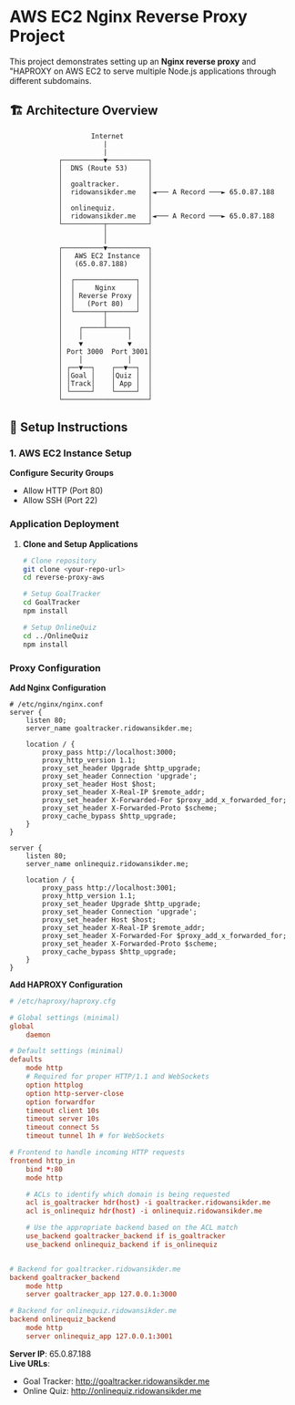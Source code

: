 # AWS EC2 Nginx Reverse Proxy Project

This project demonstrates setting up an **Nginx reverse proxy** and "HAPROXY on AWS EC2 to serve multiple Node.js applications through different subdomains.

## 🏗️ Architecture Overview

```
                    Internet
                       |
                       |
            ┌──────────▼──────────┐
            │  DNS (Route 53)     │
            │                     │
            │  goaltracker.       │
            │  ridowansikder.me   │◄─── A Record ───► 65.0.87.188
            │                     │
            │  onlinequiz.        │
            │  ridowansikder.me   │◄─── A Record ───► 65.0.87.188
            └──────────┬──────────┘
                       │
                       │
            ┌──────────▼──────────┐
            │   AWS EC2 Instance  │
            │   (65.0.87.188)     │
            │                     │
            │  ┌───────────────┐  │
            │  │     Nginx     │  │
            │  │ Reverse Proxy │  │
            │  │   (Port 80)   │  │
            │  └───────┬───────┘  │
            │          │          │
            │    ┌─────┴─────┐    │
            │    │           │    │
            │    ▼           ▼    │
            │ Port 3000  Port 3001│
            │    │           │    │
            │ ┌──▼──┐    ┌──▼──┐  │
            │ │Goal │    │Quiz │  │
            │ │Track│    │ App │  │
            │ └─────┘    └─────┘  │
            └─────────────────────┘
```

## 🔧 Setup Instructions

### 1. AWS EC2 Instance Setup

**Configure Security Groups**

- Allow HTTP (Port 80)
- Allow SSH (Port 22)

### Application Deployment

1. **Clone and Setup Applications**

   ```bash
   # Clone repository
   git clone <your-repo-url>
   cd reverse-proxy-aws

   # Setup GoalTracker
   cd GoalTracker
   npm install

   # Setup OnlineQuiz
   cd ../OnlineQuiz
   npm install
   ```

### Proxy Configuration

**Add Nginx Configuration**

```nginx
# /etc/nginx/nginx.conf
server {
    listen 80;
    server_name goaltracker.ridowansikder.me;

    location / {
        proxy_pass http://localhost:3000;
        proxy_http_version 1.1;
        proxy_set_header Upgrade $http_upgrade;
        proxy_set_header Connection 'upgrade';
        proxy_set_header Host $host;
        proxy_set_header X-Real-IP $remote_addr;
        proxy_set_header X-Forwarded-For $proxy_add_x_forwarded_for;
        proxy_set_header X-Forwarded-Proto $scheme;
        proxy_cache_bypass $http_upgrade;
    }
}

server {
    listen 80;
    server_name onlinequiz.ridowansikder.me;

    location / {
        proxy_pass http://localhost:3001;
        proxy_http_version 1.1;
        proxy_set_header Upgrade $http_upgrade;
        proxy_set_header Connection 'upgrade';
        proxy_set_header Host $host;
        proxy_set_header X-Real-IP $remote_addr;
        proxy_set_header X-Forwarded-For $proxy_add_x_forwarded_for;
        proxy_set_header X-Forwarded-Proto $scheme;
        proxy_cache_bypass $http_upgrade;
    }
}
```

**Add HAPROXY Configuration**

```TOML
# /etc/haproxy/haproxy.cfg

# Global settings (minimal)
global
    daemon

# Default settings (minimal)
defaults
    mode http
    # Required for proper HTTP/1.1 and WebSockets
    option httplog
    option http-server-close
    option forwardfor
    timeout client 10s
    timeout server 10s
    timeout connect 5s
    timeout tunnel 1h # for WebSockets

# Frontend to handle incoming HTTP requests
frontend http_in
    bind *:80
    mode http

    # ACLs to identify which domain is being requested
    acl is_goaltracker hdr(host) -i goaltracker.ridowansikder.me
    acl is_onlinequiz hdr(host) -i onlinequiz.ridowansikder.me

    # Use the appropriate backend based on the ACL match
    use_backend goaltracker_backend if is_goaltracker
    use_backend onlinequiz_backend if is_onlinequiz


# Backend for goaltracker.ridowansikder.me
backend goaltracker_backend
    mode http
    server goaltracker_app 127.0.0.1:3000

# Backend for onlinequiz.ridowansikder.me
backend onlinequiz_backend
    mode http
    server onlinequiz_app 127.0.0.1:3001
```

**Server IP**: 65.0.87.188  
**Live URLs**:

- Goal Tracker: http://goaltracker.ridowansikder.me
- Online Quiz: http://onlinequiz.ridowansikder.me
